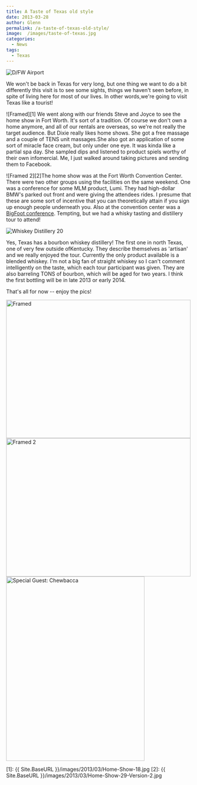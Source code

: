 ```yaml
---
title: A Taste of Texas old style
date: 2013-03-28
author: Glenn
permalink: /a-taste-of-texas-old-style/
image:  /images/taste-of-texas.jpg
categories:
  - News
tags:
  - Texas
---
```


<img class="alignright size-thumbnail wp-image-2327" src="{{ Site.BaseURL }}/images/2013/03/859157_10152561540140437_1144931359_o.jpg" alt="D/FW Airport" />

We won't be back in Texas for very long, but one thing we want to do a bit differently this visit is to see some sights, things we haven't seen before, in spite of living here for most of our lives. In other words,we're going to visit Texas like a tourist!

![Framed][1]
We went along with our friends Steve and Joyce to see the home show in Fort Worth. It's sort of a tradition. Of course we don't own a home anymore, and all of our rentals are overseas, so we're not really the target audience. But Dixie really likes home shows. She got a free massage and a couple of TENS unit massages.She also got an application of some sort of miracle face cream, but only under one eye. It was kinda like a partial spa day. She sampled dips and listened to product spiels worthy of their own infomercial. Me, I just walked around taking pictures and sending them to Facebook.

![Framed 2][2]The home show was at the Fort Worth Convention Center. There were two other groups using the facilities on the same weekend. One was a conference for some MLM product, Lumi. They had high-dollar BMW's parked out front and were giving the attendees rides. I presume that these are some sort of incentive that you can theoretically attain if you sign up enough people underneath you. Also at the convention center was a <a href="http://dfw.cbslocal.com/2013/03/15/bigfoot-hunters-gather-in-fort-worth-this-weekend/" target="_blank">BigFoot conference</a>. Tempting, but we had a whisky tasting and distillery tour to attend!

<img class="alignright size-thumbnail wp-image-2336" src="{{ Site.BaseURL }}/images/2013/03/Whiskey-Distillery-20.jpg" alt="Whiskey Distillery 20" />

Yes, Texas has a bourbon whiskey distillery! The first one in north Texas, one of very few outside ofKentucky. They describe themselves as 'artisan' and we really enjoyed the tour. Currently the only product available is a blended whiskey. I'm not a big fan of straight whiskey so I can't comment intelligently on the taste, which each tour participant was given. They are also barreling TONS of bourbon, which will be aged for two years. I think the first bottling will be in late 2013 or early 2014.

That's all for now -- enjoy the pics!

<img width="500" height="375" src="{{ Site.BaseURL }}/images/2013/03/Home-Show-22-Version-2.jpg" class="attachment-thumbnail" alt="Framed" aria-describedby="gallery-1-2329" />

<img width="500" height="375" src="{{ Site.BaseURL }}/images/2013/03/Home-Show-24-Version-2.jpg" class="attachment-thumbnail" alt="Framed 2" aria-describedby="gallery-1-2330" />

<img width="375" height="500" src="{{ Site.BaseURL }}/images/2013/03/Home-Show-29-Version-2.jpg" class="attachment-thumbnail" alt="Special Guest: Chewbacca" aria-describedby="gallery-1-2331" />

 [1]: {{ Site.BaseURL }}/images/2013/03/Home-Show-18.jpg
 [2]: {{ Site.BaseURL }}/images/2013/03/Home-Show-29-Version-2.jpg
